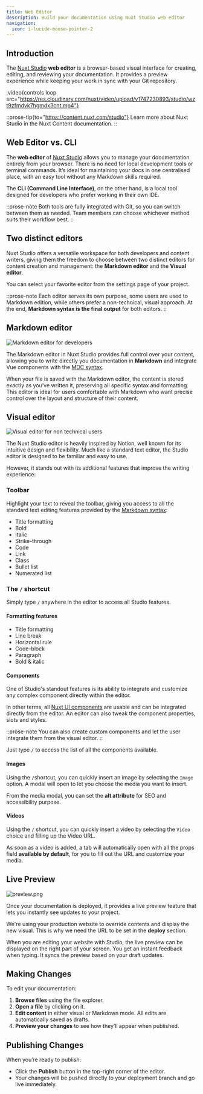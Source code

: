 ```yaml
---
title: Web Editor
description: Build your documentation using Nuxt Studio web editor
navigation:
  icon: i-lucide-mouse-pointer-2
---
```


## **Introduction**

The [Nuxt Studio](https://nuxt.studio) **web editor** is a browser-based visual interface for creating, editing, and reviewing your documentation. It provides a preview experience while keeping your work in sync with your Git repository.

:video{controls loop src="https://res.cloudinary.com/nuxt/video/upload/v1747230893/studio/wzt9zfmdvk7hgmdx3cnt.mp4"}

::prose-tip{to="https://content.nuxt.com/studio"}
Learn more about Nuxt Studio in the Nuxt Content documentation.
::

## **Web Editor vs. CLI**

The **web editor** of [Nuxt Studio](https://nuxt.studio) allows you to manage your documentation entirely from your browser. There is no need for local development tools or terminal commands. It’s ideal for maintaining your docs in one centralised place, with an easy tool without any Markdown skills required.

The **CLI (Command Line Interface)**, on the other hand, is a local tool designed for developers who prefer working in their own IDE.

::prose-note
Both tools are fully integrated with Git, so you can switch between them as needed. Team members can choose whichever method suits their workflow best.
::

## **Two distinct editors**

Nuxt Studio offers a versatile workspace for both developers and content writers, giving them the freedom to choose between two distinct editors for content creation and management: the **Markdown editor** and the **Visual editor**.

You can select your favorite editor from the settings page of your project.

::prose-note
Each editor serves its own purpose, some users are used to Markdown edition, while others prefer a non-technical, visual approach. At the end, **Markdown syntax is the final output** for both editors.
::

## **Markdown editor**

![Markdown editor for developers](/documentation/markdown-editor-studio.png)

The Markdown editor in Nuxt Studio provides full control over your content, allowing you to write directly you documentation in **Markdown** and integrate Vue components with the [MDC syntax](https://content.nuxt.com/docs/files/markdown#mdc-syntax).

When your file is saved with the Markdown editor, the content is stored exactly as you've written it, preserving all specific syntax and formatting. This editor is ideal for users comfortable with Markdown who want precise control over the layout and structure of their content.

## **Visual editor**

![Visual editor for non technical users](/documentation/visual-editor-studio.png)

The Nuxt Studio editor is heavily inspired by Notion, well known for its intuitive design and flexibility. Much like a standard text editor, the Studio editor is designed to be familiar and easy to use.

However, it stands out with its additional features that improve the writing experience:

### **Toolbar**

Highlight your text to reveal the toolbar, giving you access to all the standard text editing features provided by the [Markdown syntax](/en/essentials/markdown-syntax):

- Title formatting
- Bold
- Italic
- Strike-through
- Code
- Link
- Class
- Bullet list
- Numerated list

### **The** `/` **shortcut**

Simply type `/` anywhere in the editor to access all Studio features.

#### **Formatting features**

- Title formatting
- Line break
- Horizontal rule
- Code-block
- Paragraph
- Bold & italic

#### **Components**

One of Studio's standout features is its ability to integrate and customize any complex component directly within the editor.

In other terms, all [Nuxt UI components](/en/essentials/components) are usable and can be integrated directly from the editor. An editor can also tweak the component properties, slots and styles.

::prose-note
You can also create custom components and let the user integrate them from the visual editor.
::

Just type `/` to access the list of all the components available.

#### **Images**

Using the `/`shortcut, you can quickly insert an image by selecting the `Image` option. A modal will open to let you choose the media you want to insert.

From the media modal, you can set the **alt attribute** for SEO and accessibility purpose.

#### **Videos**

Using the `/` shortcut, you can quickly insert a video by selecting the `Video` choice and filling up the Video URL.

As soon as a video is added, a tab will automatically open with all the props field **available by default**, for you to fill out the URL and customize your media.

## **Live Preview**

![preview.png](/documentation/preview-studio.png)

Once your documentation is deployed, it provides a live preview feature that lets you instantly see updates to your project.

We're using your production website to override contents and display the new visual. This is why we need the URL to be set in the **deploy** section.

When you are editing your website with Studio, the live preview can be displayed on the right part of your screen. You get an instant feedback when typing. It syncs the preview based on your draft updates.

## **Making Changes**

To edit your documentation:

1. **Browse files** using the file explorer.
2. **Open a file** by clicking on it.
3. **Edit content** in either visual or Markdown mode. All edits are automatically saved as drafts.
4. **Preview your changes** to see how they’ll appear when published.

## **Publishing Changes**

When you’re ready to publish:

- Click the **Publish** button in the top-right corner of the editor.
- Your changes will be pushed directly to your deployment branch and go live immediately.
